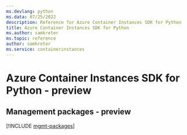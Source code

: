 ```yaml
---
ms.devlang: python
ms.data: 07/25/2022
description: Reference for Azure Container Instances SDK for Python
title: Azure Container Instances SDK for Python
ms.author: samkreter
ms.topic: reference
author: samkreter
ms.service: containerinstances
---
```

# Azure Container Instances SDK for Python - preview

## Management packages - preview
[!INCLUDE [mgmt-packages](container-instances-mgmt-index.md)]